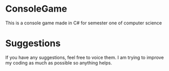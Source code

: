 # ConsoleGame
This is a console game made in C# for semester one of computer science

# Suggestions
If you have any suggestions, feel free to voice them. I am trying to improve my coding as much as possible so anything helps.
